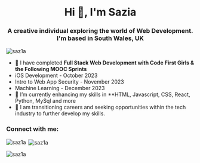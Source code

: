 <h1 align="center">Hi 👋, I'm Sazia</h1>
<h3 align="center">A creative individual exploring the world of Web Development. I'm based in South Wales, UK</h3>

<p align="left"> <img src="https://komarev.com/ghpvc/?username=saz1a&label=Profile%20views&color=0e75b6&style=flat" alt="saz1a" /> </p>

- 🔭 I have completed **Full Stack Web Development with Code First Girls & the Following MOOC Sprints**
- iOS Development - October 2023
- Intro to Web App Security - November 2023
- Machine Learning - December 2023
- 🌱 I’m currently enhancing my skills in **HTML, Javascript, CSS, React, Python, MySql and more
- 🌱 I am transitioning careers and seeking opportunities within the tech industry to further develop my skills.

<h3 align="left">Connect with me:</h3>
<p align="left">
</p>

<p><img align="left" src="https://github-readme-stats.vercel.app/api/top-langs?username=saz1a&show_icons=true&locale=en&layout=compact" alt="saz1a" /></p>

<p>&nbsp;<img align="center" src="https://github-readme-stats.vercel.app/api?username=saz1a&show_icons=true&locale=en" alt="saz1a" /></p>

<p><img align="center" src="https://github-readme-streak-stats.herokuapp.com/?user=saz1a&" alt="saz1a" /></p>
